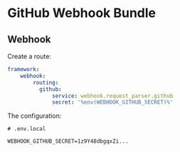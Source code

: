 GitHub Webhook Bundle
===============

Webhook
-------

Create a route:

```yaml
framework:
    webhook:
        routing:
          github:
              service: webhook.request_parser.github
              secret: '%env(WEBHOOK_GITHUB_SECRET)%'
```

The configuration:

```env
# .env.local

WEBHOOK_GITHUB_SECRET=1z9Y48dbgqxZi...
```